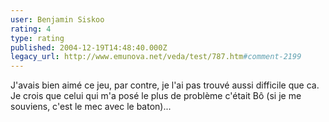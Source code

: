 ```yaml
---
user: Benjamin Siskoo
rating: 4
type: rating
published: 2004-12-19T14:48:40.000Z
legacy_url: http://www.emunova.net/veda/test/787.htm#comment-2199
---
```

J'avais bien aimé ce jeu, par contre, je l'ai pas trouvé aussi difficile que ca. Je crois que celui qui m'a posé le plus de problème c'était Bô (si je me souviens, c'est le mec avec le baton)...